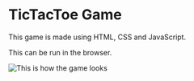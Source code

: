 # TicTacToe Game

This game is made using HTML, CSS and JavaScript.

This can be run in the browser.

![This is how the game looks](https://github.com/SrivathsanNayak/Hacktober-Fest2021/blob/main/WebDev/TicTacToe/images/WhatsApp%20Image%202021-10-18%20at%204.44.31%20PM.jpeg?raw=true)
